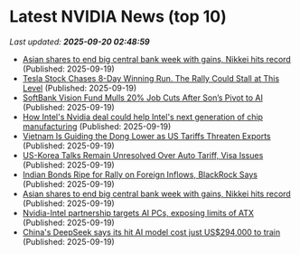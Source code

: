 # Latest NVIDIA News (top 10)
_Last updated: **2025-09-20 02:48:59**_

- [Asian shares to end big central bank week with gains, Nikkei hits record](https://www.channelnewsasia.com/business/asian-shares-end-big-central-bank-week-gains-nikkei-hits-record-5357466) (Published: 2025-09-19)
- [Tesla Stock Chases 8-Day Winning Run. The Rally Could Stall at This Level](https://biztoc.com/x/211a6198d9490e85) (Published: 2025-09-19)
- [SoftBank Vision Fund Mulls 20% Job Cuts After Son’s Pivot to AI](https://biztoc.com/x/16999adb28369207) (Published: 2025-09-19)
- [How Intel's Nvidia deal could help Intel's next generation of chip manufacturing](https://biztoc.com/x/19b8bc4cdae06c7d) (Published: 2025-09-19)
- [Vietnam Is Guiding the Dong Lower as US Tariffs Threaten Exports](https://biztoc.com/x/8cc041e972652ded) (Published: 2025-09-19)
- [US-Korea Talks Remain Unresolved Over Auto Tariff, Visa Issues](https://biztoc.com/x/4148decaff884447) (Published: 2025-09-19)
- [Indian Bonds Ripe for Rally on Foreign Inflows, BlackRock Says](https://biztoc.com/x/202ab51430eaa1fb) (Published: 2025-09-19)
- [Asian shares to end big central bank week with gains, Nikkei hits record](https://biztoc.com/x/188374ed53211646) (Published: 2025-09-19)
- [Nvidia-Intel partnership targets AI PCs, exposing limits of ATX](https://www.digitimes.com/news/a20250919VL201/nvidia-intel-x86-pc-cooling.html) (Published: 2025-09-19)
- [China's DeepSeek says its hit AI model cost just US$294,000 to train](https://www.channelnewsasia.com/east-asia/china-deepseek-ai-model-train-cost-us-nvidia-5356411) (Published: 2025-09-19)
